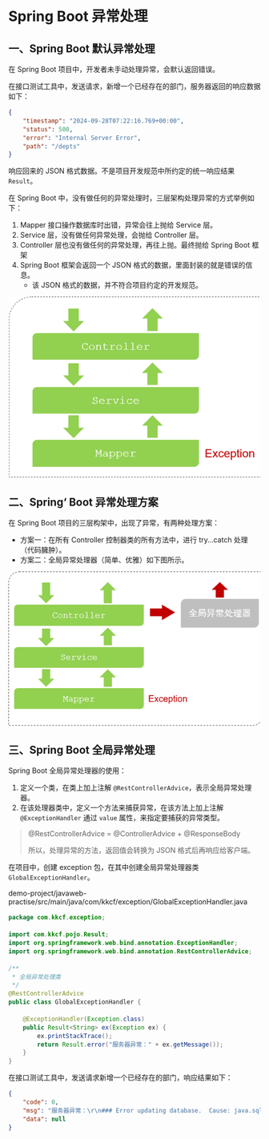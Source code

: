 # Spring Boot 异常处理

## 一、Spring Boot 默认异常处理

在 Spring Boot 项目中，开发者未手动处理异常，会默认返回错误。

在接口测试工具中，发送请求，新增一个已经存在的部门，服务器返回的响应数据如下：

```json
{
    "timestamp": "2024-09-28T07:22:16.769+00:00",
    "status": 500,
    "error": "Internal Server Error",
    "path": "/depts"
}
```

响应回来的 JSON 格式数据。不是项目开发规范中所约定的统一响应结果 `Result`。

在 Spring Boot 中，没有做任何的异常处理时，三层架构处理异常的方式举例如下：

1. Mapper 接口操作数据库时出错，异常会往上抛给 Service 层。
2. Service 层，没有做任何异常处理，会抛给 Controller 层。
3. Controller 层也没有做任何的异常处理，再往上抛。最终抛给 Spring Boot 框架
4. Spring Boot 框架会返回一个 JSON 格式的数据，里面封装的就是错误的信息。
   - 该 JSON 格式的数据，并不符合项目约定的开发规范。

![SpringBoot异常处理](NoteAssets/SpringBoot异常处理.png)

## 二、Spring‘ Boot 异常处理方案

在 Spring Boot 项目的三层构架中，出现了异常，有两种处理方案：

- 方案一：在所有 Controller 控制器类的所有方法中，进行 try…catch 处理（代码臃肿）。
- 方案二：全局异常处理器（简单、优雅）如下图所示。

![SpringBoot全局异常处理](NoteAssets/SpringBoot全局异常处理.png)

## 三、Spring Boot 全局异常处理

Spring Boot 全局异常处理器的使用：

1. 定义一个类，在类上加上注解 `@RestControllerAdvice`，表示全局异常处理器。
2. 在该处理器类中，定义一个方法来捕获异常，在该方法上加上注解 `@ExceptionHandler` 通过 `value` 属性，来指定要捕获的异常类型。

> @RestControllerAdvice = @ControllerAdvice + @ResponseBody
>
> 所以，处理异常的方法，返回值会转换为 JSON 格式后再响应给客户端。

在项目中，创建 exception 包，在其中创建全局异常处理器类 `GlobalExceptionHandler`。

demo-project/javaweb-practise/src/main/java/com/kkcf/exception/GlobalExceptionHandler.java

```java
package com.kkcf.exception;

import com.kkcf.pojo.Result;
import org.springframework.web.bind.annotation.ExceptionHandler;
import org.springframework.web.bind.annotation.RestControllerAdvice;

/**
 * 全局异常处理类
 */
@RestControllerAdvice
public class GlobalExceptionHandler {

    @ExceptionHandler(Exception.class)
    public Result<String> ex(Exception ex) {
        ex.printStackTrace();
        return Result.error("服务器异常：" + ex.getMessage());
    }
}
```

在接口测试工具中，发送请求新增一个已经存在的部门，响应结果如下：

```json
{
    "code": 0,
    "msg": "服务器异常：\r\n### Error updating database.  Cause: java.sql.SQLIntegrityConstraintViolationException: Duplicate entry '学工部' for key 'dept.name'\r\n### The error may exist in com/kkcf/mapper/DeptMapper.java (best guess)\r\n### The error may involve com.kkcf.mapper.DeptMapper.insertDept-Inline\r\n### The error occurred while setting parameters\r\n### SQL: INSERT INTO dept(name, create_time, update_time) VALUES (?, ?, ?);\r\n### Cause: java.sql.SQLIntegrityConstraintViolationException: Duplicate entry '学工部' for key 'dept.name'\n; Duplicate entry '学工部' for key 'dept.name'",
    "data": null
}
```
